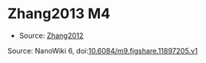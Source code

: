 <a name="material" />

# Zhang2013 M4
<script type="application/ld+json">
  {
    "@context": "https://schema.org/",
    "@type": "ChemicalSubstance",
    "@id": "https://egonw.github.io/nanowiki/nanowiki309.html#material",
    "http://purl.org/dc/terms/conformsTo":
      {
        "@type": "CreativeWork",
        "@id": "https://bioschemas.org/profiles/ChemicalSubstance/0.4-RELEASE/"
      },
    "identfier": "309",
    "name": "Zhang2013 M4",
    "url": "https://egonw.github.io/nanowiki/nanowiki309.html#material",
    "sameAs": "http://127.0.0.1/mediawiki/index.php/Special:URIResolver/Zhang2013_M4"
  }
</script>


* Source: [Zhang2012](Zhang2012.md)


Source: NanoWiki 6, doi:[10.6084/m9.figshare.11897205.v1](https://doi.org/10.6084/m9.figshare.11897205.v1)
